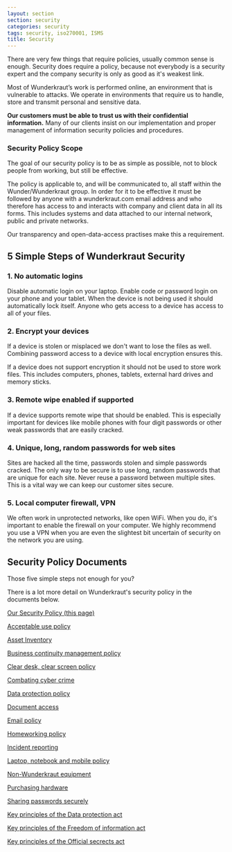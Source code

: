 ```yaml
---
layout: section
section: security
categories: security
tags: security, iso270001, ISMS
title: Security
---
```


There are very few things that require policies, usually common sense is enough. Security does require a policy, because not everybody is a security expert and the company security is only as good as it's weakest link.

Most of Wunderkraut’s work is performed online, an environment that is vulnerable to attacks. We operate in environments that require us to handle, store and transmit personal and sensitive data.

**Our customers must be able to trust us with their confidential information.** Many of our clients insist on our implementation and proper management of information security policies and procedures.

### Security Policy Scope

The goal of our security policy is to be as simple as possible, not to block people from working, but still be effective.

The policy is applicable to, and will be communicated to, all staff within the Wunder/Wunderkraut group. In order for it to be effective it must be followed by anyone with a wunderkraut.com email address and who therefore has access to and interacts with company and client data in all its forms. This includes systems and data attached to our internal network, public and private networks.

Our transparency and open-data-access practises make this a requirement.

## 5 Simple Steps of Wunderkraut Security

### 1. No automatic logins

Disable automatic login on your laptop. Enable code or password login on your phone and your tablet. When the device is not being used it should automatically lock itself. Anyone who gets access to a device has access to all of your files.

### 2. Encrypt your devices

If a device is stolen or misplaced we don't want to lose the files as well. Combining password access to a device with local encryption ensures this.

If a device does not support encryption it should not be used to store work files. This includes computers, phones, tablets, external hard drives and memory sticks.

### 3. Remote wipe enabled if supported
If a device supports remote wipe that should be enabled. This is especially important for devices like mobile phones with four digit passwords or other weak passwords that are easily cracked.

### 4. Unique, long, random passwords for web sites
Sites are hacked all the time, passwords stolen and simple passwords cracked. The only way to be secure is to use long, random passwords that are unique for each site. Never reuse a password between multiple sites. This is a vital way we can keep our customer sites secure.

### 5. Local computer firewall, VPN
We often work in unprotected networks, like open WiFi. When you do, it's important to enable the firewall on your computer. We highly recommend you use a VPN when you are even the slightest bit uncertain of security on the network you are using.

## Security Policy Documents

Those five simple steps not enough for you?

There is a lot more detail on Wunderkraut's security policy in the documents below.

[Our Security Policy (this page)](/working-at-wunderkraut/security/)

[Acceptable use policy](/working-at-wunderkraut/equipment-and-expenses/security/acceptable-use-policy/)

[Asset Inventory](/working-at-wunderkraut/security/asset-inventory/)

[Business continuity management policy](/working-at-wunderkraut/security/business-continuity-management/)

[Clear desk, clear screen policy](/working-at-wunderkraut/equipment-and-expenses/security/clear-desk-clear-screen/)

[Combating cyber crime](/working-at-wunderkraut/equipment-and-expenses/security/cyber-crime/)

[Data protection policy](/working-at-wunderkraut/equipment-and-expenses/security/data-policy/)

[Document access](/working-at-wunderkraut/security/document-access/)

[Email policy](/working-at-wunderkraut/communicating/email-policy/)

[Homeworking policy](/working-at-wunderkraut/security/homeworking-policy/)

[Incident reporting](/working-at-wunderkraut/equipment-and-expenses/security/incident-reporting/)

[Laptop, notebook and mobile policy](/working-at-wunderkraut/equipment-and-expenses/security/laptop-notebook-policy/)

[Non-Wunderkraut equipment](/working-at-wunderkraut/equipment-and-expenses/security/non-wunderkraut-equipment/)

[Purchasing hardware](/working-at-wunderkraut/equipment-and-expenses/security/hardware-policy/)

[Sharing passwords securely](/working-at-wunderkraut/security/sharing-passwords/)

[Key principles of the Data protection act](/working-at-wunderkraut/security/data-protection-act-key-principles/)

[Key principles of the Freedom of information act](/working-at-wunderkraut/security/freedom-of-information-key-principles/)

[Key principles of the Official secrects act](/working-at-wunderkraut/security/official-secrets-act-key-principles/)
